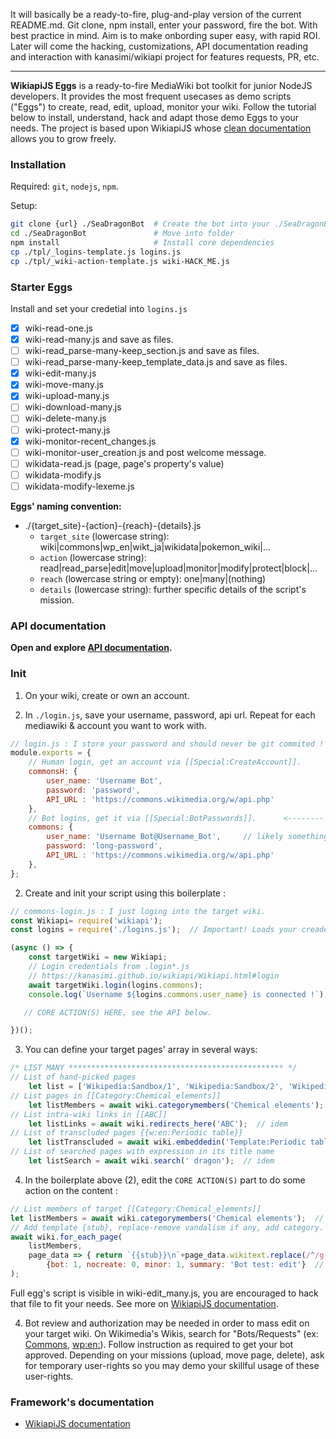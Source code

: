 It will basically be a ready-to-fire, plug-and-play version of the current README.md. Git clone, npm install, enter your password, fire the bot. With best practice in mind. Aim is to make onbording super easy, with rapid ROI. Later will come the hacking, customizations, API documentation reading and interaction with kanasimi/wikiapi project for features requests, PR, etc.

----

**WikiapiJS Eggs** is a ready-to-fire MediaWiki bot toolkit for junior NodeJS developers. It provides the most frequent usecases as demo scripts ("Eggs") to create, read, edit, upload, monitor your wiki. Follow the tutorial below to install, understand, hack and adapt those demo Eggs to your needs. The project is based upon WikiapiJS whose [clean documentation](https://kanasimi.github.io/wikiapi/) allows you to grow freely.

### Installation
Required: `git`, `nodejs`, `npm`.

Setup:
```bash
git clone {url} ./SeaDragonBot  # Create the bot into your ./SeaDragonBot folder
cd ./SeaDragonBot               # Move into folder
npm install                     # Install core dependencies
cp ./tpl/_logins-template.js logins.js
cp ./tpl/_wiki-action-template.js wiki-HACK_ME.js
```

### Starter Eggs
Install and set your credetial into `logins.js`
- [x] wiki-read-one.js
- [x] wiki-read-many.js and save as files.
- [ ] wiki-read_parse-many-keep_section.js and save as files.
- [ ] wiki-read_parse-many-keep_template_data.js and save as files.
- [x] wiki-edit-many.js
- [x] wiki-move-many.js
- [x] wiki-upload-many.js
- [ ] wiki-download-many.js
- [ ] wiki-delete-many.js
- [ ] wiki-protect-many.js
- [x] wiki-monitor-recent_changes.js
- [ ] wiki-monitor-user_creation.js and post welcome message.
- [ ] wikidata-read.js (page, page's property's value)
- [ ] wikidata-modify.js
- [ ] wikidata-modify-lexeme.js

**Eggs' naming convention:**
* ./{target_site}-{action}-{reach}-{details}.js
  * `target_site` (lowercase string): wiki|commons|wp_en|wikt_ja|wikidata|pokemon_wiki|...
  * `action` (lowercase string): read|read_parse|edit|move|upload|monitor|modify|protect|block|...
  * `reach` (lowercase string or empty): one|many|(nothing)
  * `details` (lowercase string): further specific details of the script's mission.

### API documentation
**Open and explore [API documentation](https://kanasimi.github.io/wikiapi/).**

### Init
1) On your wiki, create or own an account. 

2) In `./login.js`, save your username, password, api url. Repeat for each mediawiki & account you want to work with.
```javascript
// login.js : I store your password and should never be git commited ! I should be mentioned in .gitignore .
module.exports = {
	// Human login, get an account via [[Special:CreateAccount]].
	commonsH: {
		user_name: 'Username Bot',
		password: 'password',
		API_URL : 'https://commons.wikimedia.org/w/api.php'
	},
	// Bot logins, get it via [[Special:BotPasswords]].      <-------- BEST PRACTICE !
	commons: {
		user_name: 'Username Bot@Username_Bot',     // likely something like that
		password: 'long-password',
		API_URL : 'https://commons.wikimedia.org/w/api.php'
	},
};
```
2) Create and init your script using this boilerplate : 
```javascript
// commons-login.js : I just loging into the target wiki.
const Wikiapi= require('wikiapi');
const logins = require('./logins.js');  // Important! Loads your creadentials

(async () => {
    const targetWiki = new Wikiapi;
    // Login credentials from .login*.js
    // https://kanasimi.github.io/wikiapi/Wikiapi.html#login
    await targetWiki.login(logins.commons);
    console.log(`Username ${logins.commons.user_name} is connected !`);

   // CORE ACTION(S) HERE, see the API below.

})();
```

3) You can define your target pages' array in several ways: 
```javascript
/* LIST MANY ************************************************ */
// List of hand-picked pages
	let list = ['Wikipedia:Sandbox/1', 'Wikipedia:Sandbox/2', 'Wikipedia:Sandbox/wikiapi' ];   // array of pages titles
// List pages in [[Category:Chemical_elements]]
	let listMembers = await wiki.categorymembers('Chemical elements');  // idem
// List intra-wiki links in [[ABC]]
	let listLinks = await wiki.redirects_here('ABC');  // idem
// List of transcluded pages {{w:en:Periodic table}}
	let listTranscluded = await wiki.embeddedin('Template:Periodic table');   // idem
// List of searched pages with expression in its title name
	let listSearch = await wiki.search(' dragon');  // idem
```

4) In the boilerplate above (2), edit the `CORE ACTION(S)` part to do some action on the content :
```javascript
// List members of target [[Category:Chemical_elements]]
let listMembers = await wiki.categorymembers('Chemical elements');  // array of titles
// Add template {stub}, replace-remove vandalism if any, add category.
await wiki.for_each_page(
	listMembers, 
	page_data => { return `{{stub}}\n`+page_data.wikitext.replace(/^/g,'Thanos says: ')+`\n[[Category:Bot test: edit]]`; }, // new content
		{bot: 1, nocreate: 0, minor: 1, summary: 'Bot test: edit'}  // edit options
);
```
Full egg's script is visible in wiki-edit_many.js, you are encouraged to hack that file to fit your needs.
See more on [WikiapiJS documentation](https://kanasimi.github.io/wikiapi/).

4) Bot review and authorization may be needed in order to mass edit on your target wiki. On Wikimedia's Wikis, search for "Bots/Requests" (ex: [Commons](https://commons.wikimedia.org/wiki/Commons:Bots/Requests), [wp:en:](https://en.wikipedia.org/wiki/Commons:Bots/Requests)). Follow instruction as required to get your bot approved. Depending on your missions (upload, move page, delete), ask for temporary user-rights so you may demo your skillful usage of these user-rights.


### Framework's documentation
- [WikiapiJS documentation](https://kanasimi.github.io/wikiapi/)
